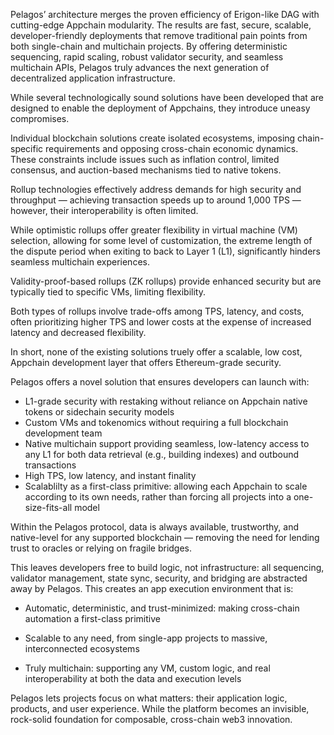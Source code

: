 Pelagos’ architecture merges the proven efficiency of Erigon-like DAG with cutting-edge Appchain modularity. The results are fast, secure, scalable, developer-friendly deployments that remove traditional pain points from both single-chain and multichain projects. By offering deterministic sequencing, rapid scaling, robust validator security, and seamless multichain APIs, Pelagos truly advances the next generation of decentralized application infrastructure.

While several technologically sound solutions have been developed that are designed to enable the deployment of Appchains, they introduce uneasy compromises.

Individual blockchain solutions create isolated ecosystems, imposing chain-specific requirements and opposing cross-chain economic dynamics. These constraints include issues such as inflation control, limited consensus, and auction-based mechanisms tied to native tokens. 

Rollup technologies effectively address demands for high security and throughput &mdash; achieving transaction speeds up to around 1,000 TPS &mdash; however, their interoperability is often limited.

While optimistic rollups offer greater flexibility in virtual machine (VM) selection, allowing for some level of customization, the extreme length of the dispute period when exiting to back to Layer 1 (L1),
significantly hinders seamless multichain experiences.

Validity-proof-based rollups (ZK rollups) provide enhanced security but are typically tied to specific VMs, limiting flexibility. 

Both types of rollups involve trade-offs among TPS, latency, and costs, often prioritizing higher TPS and
lower costs at the expense of increased latency and decreased flexibility.

In short, none of the existing solutions truely offer a scalable, low cost, Appchain development layer that offers Ethereum-grade security.

Pelagos offers a novel solution that ensures developers can launch with:

- L1-grade security with restaking without reliance on Appchain native tokens or sidechain
security models
- Custom VMs and tokenomics without requiring a full blockchain development team
- Native multichain support providing seamless, low-latency access to any L1 for both data retrieval (e.g.,
building indexes) and outbound transactions
- High TPS, low latency, and instant finality
- Scalablilty as a first-class primitive: allowing each Appchain to scale according to its own needs, rather than forcing all projects into a one-size-fits-all model

Within the Pelagos protocol, data is always available, trustworthy, and native-level for any supported blockchain &mdash; removing the need for lending trust to oracles or relying on fragile bridges.

This leaves developers free to build logic, not infrastructure: all sequencing, validator management, state sync, security, and bridging are abstracted away by Pelagos. This creates an app execution environment that is:

- Automatic, deterministic, and trust-minimized: making cross-chain automation a first-class primitive

- Scalable to any need, from single-app projects to massive, interconnected ecosystems

- Truly multichain: supporting any VM, custom logic, and real interoperability at both the data and execution levels

Pelagos lets projects focus on what matters: their application logic, products, and user experience. While the platform becomes an invisible, rock-solid foundation for composable, cross-chain web3 innovation.



